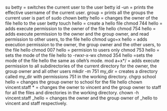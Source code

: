 su betty = switches the current user to the user betty
id -un =  prints the effective username of the current user.
group =  prints all the groups the current user is part of
sudo chown betty hello = changes the owner of the file hello to the user betty
touch hello = create a hello file
chmod 744 hello = adds execute permission to the owner of the file hello
chmod 754 hello = adds execute permission to the owner and the group owner, and read permission to other users, to the file hello
chmod ugo+x hello = adds execution permission to the owner, the group owner and the other users, to the file hello
chmod 007 hello = permision to users only
chmod 753 hello = sets the mode of the file hello to -rwxr-x-wx
chmod 354 hello =sets the mode of the file hello the same as olleh’s mode.
mod a+x*/ =  adds execute permission to all subdirectories of the current directory for the owner, the group owner and all other users
mkdir -m 751 my_dir = creates a directory called my_dir with permissions 751 in the working directory.
chgrp school hello = changes the group owner to school for the file hello
chown vincent:staff * = changes the owner to vincent and the group owner to staff for all the files and directories in the working directory.
chown -h vincent:staff _hello =  changes the owner and the group owner of _hello to vincent and staff respectively.

